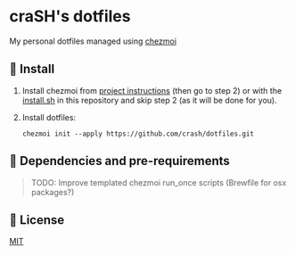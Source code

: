 # craSH's dotfiles

My personal dotfiles managed using [chezmoi](https://www.chezmoi.io/)

## 🚀 Install

1) Install chezmoi from [project instructions](https://www.chezmoi.io/install/) (then go to step 2) or with the [install.sh](/install.sh) in this repository and skip step 2 (as it will be done for you).
2) Install dotfiles:

    ```console
    chezmoi init --apply https://github.com/crash/dotfiles.git
    ```

## 🔩 Dependencies and pre-requirements

> TODO: Improve templated chezmoi run_once scripts (Brewfile for osx packages?)

## 📝 License

[MIT](/LICENSE)
